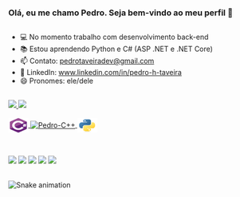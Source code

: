 ### Olá, eu me chamo Pedro. Seja bem-vindo ao meu perfil 👋

##

- 💻 No momento trabalho com desenvolvimento back-end
- 📚 Estou aprendendo Python e C# (ASP .NET e .NET Core)
- 📫 Contato: pedrotaveiradev@gmail.com
- 🔗 LinkedIn: www.linkedin.com/in/pedro-h-taveira
- 😄 Pronomes: ele/dele

##

<div>
  <a href="https://github.com/PedrixPH">
  <img height="188em" src="https://github-readme-stats.vercel.app/api?username=PedrixPH&show_icons=true&theme=darcula&include_all_commits=true&count_private=true"/>
  <img height="188en" src="https://github-readme-stats.vercel.app/api/top-langs/?username=PedrixPH&layout=compact&langs_count=7&theme=darcula"/>
</div>

<div style="display: inline_block"><br>
  <img align="center" alt="Pedro-Csharp" height="30" width="40" src="https://raw.githubusercontent.com/devicons/devicon/master/icons/csharp/csharp-original.svg">
  <img align="center" alt="Pedro-C++" height="30" width="40" src="https://cdn.jsdelivr.net/gh/devicons/devicon@latest/icons/cplusplus/cplusplus-original.svg"/>
  <img align="center" alt="Pedro-Python" height="30" width="40" src="https://raw.githubusercontent.com/devicons/devicon/master/icons/python/python-original.svg">
</div>

##

<br>
<div>
  <a href="https://www.linkedin.com/in/pedro-h-taveira" target="_blank"><img src="https://img.shields.io/badge/LinkedIn-0077B5?style=for-the-badge&logo=linkedin&logoColor=white" target="_blank"></a>
  <a href="mailto:pedrotaveiradev@gmail.com"><img src="https://img.shields.io/badge/Gmail-D14836?style=for-the-badge&logo=gmail&logoColor=white" target="_blank"></a>
  <a href="https://t.me/pedro_taveira"><img src="https://img.shields.io/badge/Telegram-2CA5E0?style=for-the-badge&logo=telegram&logoColor=white" target="_blank"></a>
  <a href="https://www.instagram.com/podrezito/" target="blank"><img src="https://img.shields.io/badge/-Instagram-%23E4405F?style=for-the-badge&logo=instagram&logoColor=white"target="_blank"></a>
  <a href="https://discordapp.com/users/1222014034656886828" target="blank"><img src="https://img.shields.io/badge/Discord-7289DA?style=for-the-badge&logo=discord&logoColor=white" target="_blank"></a>
</div>

<div><br>
  
![Snake animation](https://github.com/PedrixPH/PedrixPH/blob/output/github-contribution-grid-snake.svg)

</div>

